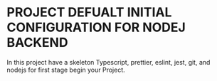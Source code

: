 # PROJECT DEFUALT INITIAL CONFIGURATION FOR NODEJ BACKEND

In this project have a skeleton Typescript, prettier, eslint, jest, git, and nodejs for first stage begin your Project.

